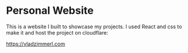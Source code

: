 # Personal Website

This is a website I built to showcase my projects. I used React and css to make it and host the project on cloudflare:

https://vladzimmerl.com
